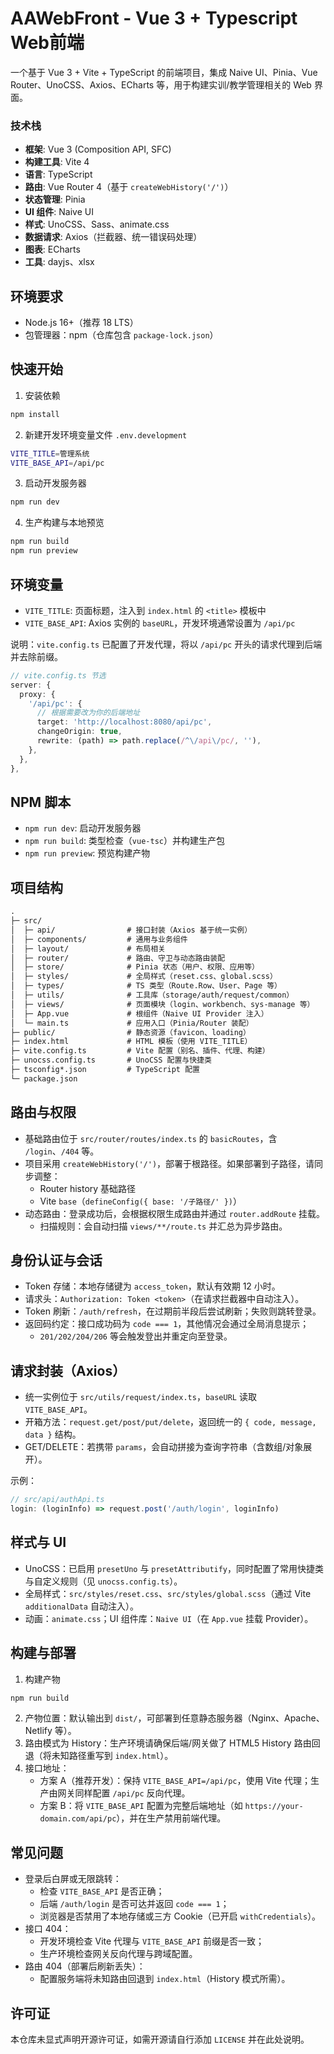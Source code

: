 # AAWebFront - Vue 3 + Typescript Web前端


一个基于 Vue 3 + Vite + TypeScript 的前端项目，集成 Naive UI、Pinia、Vue Router、UnoCSS、Axios、ECharts 等，用于构建实训/教学管理相关的 Web 界面。

### 技术栈
- **框架**: Vue 3 (Composition API, SFC)
- **构建工具**: Vite 4
- **语言**: TypeScript
- **路由**: Vue Router 4（基于 `createWebHistory('/')`）
- **状态管理**: Pinia
- **UI 组件**: Naive UI
- **样式**: UnoCSS、Sass、animate.css
- **数据请求**: Axios（拦截器、统一错误码处理）
- **图表**: ECharts
- **工具**: dayjs、xlsx

## 环境要求
- Node.js 16+（推荐 18 LTS）
- 包管理器：npm（仓库包含 `package-lock.json`）

## 快速开始
1. 安装依赖
```bash
npm install
```
2. 新建开发环境变量文件 `.env.development`
```bash
VITE_TITLE=管理系统
VITE_BASE_API=/api/pc
```
3. 启动开发服务器
```bash
npm run dev
```
4. 生产构建与本地预览
```bash
npm run build
npm run preview
```

## 环境变量
- `VITE_TITLE`: 页面标题，注入到 `index.html` 的 `<title>` 模板中
- `VITE_BASE_API`: Axios 实例的 `baseURL`，开发环境通常设置为 `/api/pc`

说明：`vite.config.ts` 已配置了开发代理，将以 `/api/pc` 开头的请求代理到后端并去除前缀。

```ts
// vite.config.ts 节选
server: {
  proxy: {
    '/api/pc': {
      // 根据需要改为你的后端地址
      target: 'http://localhost:8080/api/pc',
      changeOrigin: true,
      rewrite: (path) => path.replace(/^\/api\/pc/, ''),
    },
  },
},
```

## NPM 脚本
- `npm run dev`: 启动开发服务器
- `npm run build`: 类型检查（`vue-tsc`）并构建生产包
- `npm run preview`: 预览构建产物

## 项目结构
```txt
.
├─ src/
│  ├─ api/                # 接口封装（Axios 基于统一实例）
│  ├─ components/         # 通用与业务组件
│  ├─ layout/             # 布局相关
│  ├─ router/             # 路由、守卫与动态路由装配
│  ├─ store/              # Pinia 状态（用户、权限、应用等）
│  ├─ styles/             # 全局样式（reset.css、global.scss）
│  ├─ types/              # TS 类型（Route.Row、User、Page 等）
│  ├─ utils/              # 工具库（storage/auth/request/common）
│  ├─ views/              # 页面模块（login、workbench、sys-manage 等）
│  ├─ App.vue             # 根组件（Naive UI Provider 注入）
│  └─ main.ts             # 应用入口（Pinia/Router 装配）
├─ public/                # 静态资源（favicon、loading）
├─ index.html             # HTML 模板（使用 VITE_TITLE）
├─ vite.config.ts         # Vite 配置（别名、插件、代理、构建）
├─ unocss.config.ts       # UnoCSS 配置与快捷类
├─ tsconfig*.json         # TypeScript 配置
└─ package.json
```

## 路由与权限
- 基础路由位于 `src/router/routes/index.ts` 的 `basicRoutes`，含 `/login`、`/404` 等。
- 项目采用 `createWebHistory('/')`，部署于根路径。如果部署到子路径，请同步调整：
  - Router history 基础路径
  - Vite `base`（`defineConfig({ base: '/子路径/' })`）
- 动态路由：登录成功后，会根据权限生成路由并通过 `router.addRoute` 挂载。
  - 扫描规则：会自动扫描 `views/**/route.ts` 并汇总为异步路由。

## 身份认证与会话
- Token 存储：本地存储键为 `access_token`，默认有效期 12 小时。
- 请求头：`Authorization: Token <token>`（在请求拦截器中自动注入）。
- Token 刷新：`/auth/refresh`，在过期前半段后尝试刷新；失败则跳转登录。
- 返回码约定：接口成功码为 `code === 1`，其他情况会通过全局消息提示；
  - `201/202/204/206` 等会触发登出并重定向至登录。

## 请求封装（Axios）
- 统一实例位于 `src/utils/request/index.ts`，`baseURL` 读取 `VITE_BASE_API`。
- 开箱方法：`request.get/post/put/delete`，返回统一的 `{ code, message, data }` 结构。
- GET/DELETE：若携带 `params`，会自动拼接为查询字符串（含数组/对象展开）。

示例：
```ts
// src/api/authApi.ts
login: (loginInfo) => request.post('/auth/login', loginInfo)
```

## 样式与 UI
- UnoCSS：已启用 `presetUno` 与 `presetAttributify`，同时配置了常用快捷类与自定义规则（见 `unocss.config.ts`）。
- 全局样式：`src/styles/reset.css`、`src/styles/global.scss`（通过 Vite `additionalData` 自动注入）。
- 动画：`animate.css`；UI 组件库：`Naive UI`（在 `App.vue` 挂载 Provider）。

## 构建与部署
1. 构建产物
```bash
npm run build
```
2. 产物位置：默认输出到 `dist/`，可部署到任意静态服务器（Nginx、Apache、Netlify 等）。
3. 路由模式为 History：生产环境请确保后端/网关做了 HTML5 History 路由回退（将未知路径重写到 `index.html`）。
4. 接口地址：
   - 方案 A（推荐开发）：保持 `VITE_BASE_API=/api/pc`，使用 Vite 代理；生产由网关同样配置 `/api/pc` 反向代理。
   - 方案 B：将 `VITE_BASE_API` 配置为完整后端地址（如 `https://your-domain.com/api/pc`），并在生产禁用前端代理。

## 常见问题
- 登录后白屏或无限跳转：
  - 检查 `VITE_BASE_API` 是否正确；
  - 后端 `/auth/login` 是否可达并返回 `code === 1`；
  - 浏览器是否禁用了本地存储或三方 Cookie（已开启 `withCredentials`）。
- 接口 404：
  - 开发环境检查 Vite 代理与 `VITE_BASE_API` 前缀是否一致；
  - 生产环境检查网关反向代理与跨域配置。
- 路由 404（部署后刷新丢失）：
  - 配置服务端将未知路由回退到 `index.html`（History 模式所需）。

## 许可证
本仓库未显式声明开源许可证，如需开源请自行添加 `LICENSE` 并在此处说明。

